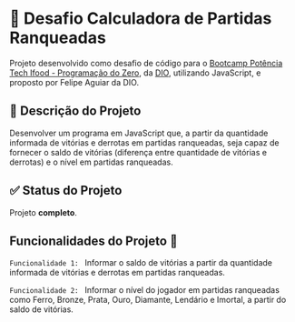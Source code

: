 # 🧮 Desafio Calculadora de Partidas Ranqueadas

Projeto desenvolvido como desafio de código para o [Bootcamp Potência Tech Ifood - Programação do Zero](https://www.dio.me/bootcamp/potencia-tech-ifood-programacao-do-zero), da [DIO](https://web.dio.me/home), utilizando JavaScript, e proposto por Felipe Aguiar da DIO.

## 📝 Descrição do Projeto 
Desenvolver um programa em JavaScript que, a partir da quantidade informada de vitórias e derrotas em partidas ranqueadas, seja capaz de fornecer o saldo de vitórias (diferença entre quantidade de vitórias e derrotas) e o nível em partidas ranqueadas.

## ✅ Status do Projeto 
Projeto **completo**.

## Funcionalidades do Projeto 🔧
`Funcionalidade 1: ` Informar o saldo de vitórias a partir da quantidade informada de vitórias e derrotas em partidas ranqueadas.

`Funcionalidade 2: ` Informar o nível do jogador em partidas ranqueadas como Ferro, Bronze, Prata, Ouro, Diamante, Lendário e Imortal, a partir do saldo de vitórias.
